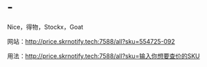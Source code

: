 # -
Nice，得物，Stockx，Goat

网站：http://price.skrnotify.tech:7588/all?sku=554725-092

用法：http://price.skrnotify.tech:7588/all?sku=输入你想要查价的SKU
